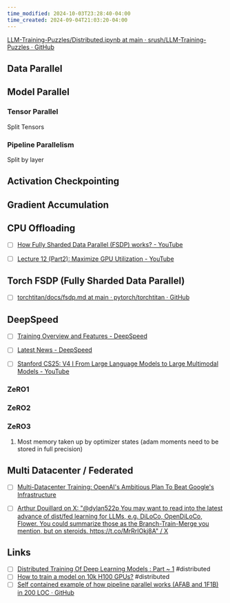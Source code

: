 ```yaml
---
time_modified: 2024-10-03T23:28:40-04:00
time_created: 2024-09-04T21:03:20-04:00
---
```



[LLM-Training-Puzzles/Distributed.ipynb at main · srush/LLM-Training-Puzzles · GitHub](https://github.com/srush/LLM-Training-Puzzles/blob/main/Distributed.ipynb)


## Data Parallel


## Model Parallel


### Tensor Parallel

Split Tensors

### Pipeline Parallelism

Split by layer

## Activation Checkpointing


## Gradient Accumulation


## CPU Offloading



- [ ] [How Fully Sharded Data Parallel (FSDP) works? - YouTube](https://www.youtube.com/watch?v=By_O0k102PY)
- [ ] [Lecture 12 (Part2): Maximize GPU Utilization - YouTube](https://www.youtube.com/watch?v=v1ekwGFksrY)


## Torch FSDP (Fully Sharded Data Parallel)

- [ ] [torchtitan/docs/fsdp.md at main · pytorch/torchtitan · GitHub](https://github.com/pytorch/torchtitan/blob/main/docs/fsdp.md)

## DeepSpeed
- [ ] [Training Overview and Features - DeepSpeed](https://www.deepspeed.ai/training/#features)

- [ ] [Latest News - DeepSpeed](https://www.deepspeed.ai/)
- [ ] [Stanford CS25: V4 I From Large Language Models to Large Multimodal Models - YouTube](https://youtu.be/cYfKQ6YG9Qo?si=mudhUXf-SR4q-ef_&t=1074)

### ZeRO1

### ZeRO2

### ZeRO3


1. Most memory taken up by optimizer states (adam moments need to be stored in full precision)



## Multi Datacenter / Federated
- [ ] [Multi-Datacenter Training: OpenAI's Ambitious Plan To Beat Google's Infrastructure](https://www.semianalysis.com/p/multi-datacenter-training-openais?%2F=)

- [ ] [Arthur Douillard on X: "@dylan522p You may want to read into the latest advance of dist/fed learning for LLMs, e.g. DiLoCo, OpenDiLoCo, Flower. You could summarize those as the Branch-Train-Merge you mention, but on steroids. https://t.co/MrRrIOkj8A" / X](https://x.com/Ar_Douillard/status/1831307367171952838)







## Links
- [ ] [Distributed Training Of Deep Learning Models : Part \~ 1](https://vaibhawvipul.github.io/2024/09/29/Distributed-Training-of-Deep-Learning-models-Part-~-1.html) #distributed
- [ ] [How to train a model on 10k H100 GPUs?](https://soumith.ch/blog/2024-10-02-training-10k-scale.md.html) #distributed 
- [ ] [Self contained example of how pipeline parallel works (AFAB and 1F1B) in 200 LOC · GitHub](https://gist.github.com/3outeille/a3d4d91bb07af64c8f33d5aaee5145fe)